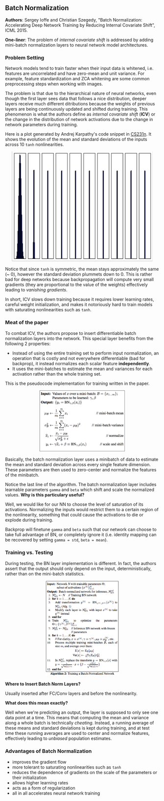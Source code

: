## Batch Normalization

**Authors**: Sergey Ioffe and Christian Szegedy, "Batch Normalization: Accelerating Deep Network Training by Reducing Internal Covariate Shift", ICML 2015.

**One-liner**: The problem of *internal covariate shift* is addressed by adding mini-batch normalization layers to neural network model architectures.

### Problem Setting

Network models tend to train faster when their input data is whitened, i.e. features are uncorrelated and have zero-mean and unit variance. For example, feature standardization and ZCA whitening are some common preprocessing steps when working with images.

The problem is that due to the hierarchical nature of neural networks, even though the first layer sees data that follows a nice distribution, deeper layers receive much different ditributions because the weights of previous layers are being continuously updated and shifted during training. This phenomenon is what the authors define as *internal covariate shift* (**ICV**) or the change in the distribution of network activations due to the change in network parameters during training.

Here is a plot generated by Andrej Karpathy's code snippet in [CS231n](cs231n.github.io). It shows the evolution of the mean and standard deviations of the inputs across 10 `tanh` nonlinearities.

<p align="center">
 <img src="/img/batch_normalization/distribution.png" width="460px">
</p>

Notice that since `tanh` is symmetric, the mean stays approximately the same (~ 0), however the standard deviation plummets down to 0. This is rather bad for deep networks because backpropagation will compute very small gradients (they are proportional to the value of the weights) effectively leading to *vanishing gradients*.

In short, ICV slows down training because it requires lower learning rates, careful weight initialization, and makes it notoriously hard to train models with saturating nonlinearities such as `tanh`.

### Meat of the paper

To combat ICV, the authors propose to insert differentiable batch normalization layers into the network. This special layer benefits from the following 2 properties:

- Instead of using the entire training set to perform input normalization, an operation that is costly and not everywhere differentiable (bad for backprop), it instead normalizes each scalar feature **independently**.
- It uses the mini-batches to estimate the mean and variances for each activation rather than the whole training set.

This is the pseudocode implementation for training written in the paper.

<p align="center">
 <img src="/img/batch_normalization/alg1.png" width="280px">
</p>

Basically, the batch normalization layer uses a minibatch of data to estimate the mean and standard deviation across every single feature dimension. These parameters are then used to zero-center and normalize the features of the minibatch.

Notice the last line of the algorithm. The batch normalization layer includes learnable parameters `gamma` and `beta` which shift and scale the normalized values. **Why is this particulary useful?** 

Well, we would like for our NN to choose the level of saturation of its activations. Normalizing the inputs would restrict them to a certain region of the nonlinearity, something that could cause the activations to die or explode during training. 

Backprop will finetune `gamma` and `beta` such that our network can choose to take full advantage of BN, or completely ignore it (i.e. identity mapping can be recovered by setting `gamma = std`, `beta = mean`).

### Training vs. Testing

During testing, the BN layer implementation is different. In fact, the authors assert that the output should only depend on the input, deterministically, rather than on the mini-batch statistics.
 
<p align="center">
 <img src="/img/batch_normalization/alg2.png" alt="Drawing" width="240px">
</p>

**Where to Insert Batch Norm Layers?**

Usually inserted after FC/Conv layers and before the nonlinearity.

**What does this mean exactly?**

Well when we're predicting an output, the layer is supposed to only see one data point at a time. This means that computing the mean and variance along a whole batch is technically *cheating*. Instead, a running average of these means and standard deviations is kept during training, and at test time these running averages are used to center and normalize features, effectively leading to *unbiased* population estimates. 


### Advantages of Batch Normalization

- improves the gradient flow
- more tolerant to saturating nonlinearities such as `tanh`
- reduces the dependence of gradients on the scale of the parameters or their initialization
- allows higher learning rates
- acts as a form of regularization
- all in all accelerates neural network training
